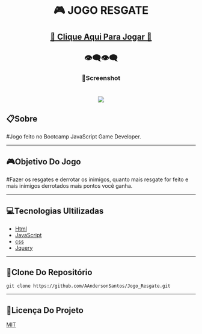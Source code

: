 <h1 align="center">🎮 JOGO RESGATE </h1>

<h2 align="center"><a href="https://aandersonsantos.github.io/Jogo-Resgate/">🚀 Clique Aqui Para Jogar 🚀</a></h2>

<h2 align="center">👁‍🗨👁‍🗨</h2>
<h3 align="center">📸Screenshot</h3>
<p>
<h1 align="center"><img src="img/jogo_resgate.gif"></h1>

## 📋**Sobre**

#Jogo feito no Bootcamp JavaScript Game Developer.

---

## 🎮**Objetivo Do Jogo**

#Fazer os resgates e derrotar os inimigos, quanto mais resgate for feito e mais inimigos derrotados mais pontos você ganha.

---

## 💻**Tecnologias Ultilizadas**

* [Html](https://developer.mozilla.org/pt-BR/docs/Web/Guide/HTML/HTML5)
* [JavaScript](https://developer.mozilla.org/pt-BR/docs/Web/JavaScript)
* [css](https://developer.mozilla.org/pt-BR/docs/Web/CSS)
* [Jquery](https://jquery.com/)

---

## 💾**Clone Do Repositório**

```
git clone https://github.com/AAndersonSantos/Jogo_Resgate.git

```

---

## 📝**Licença Do Projeto**

[MIT](https://github.com/AAndersonSantos/Jogo_Resgate/blob/main/LICENSE)